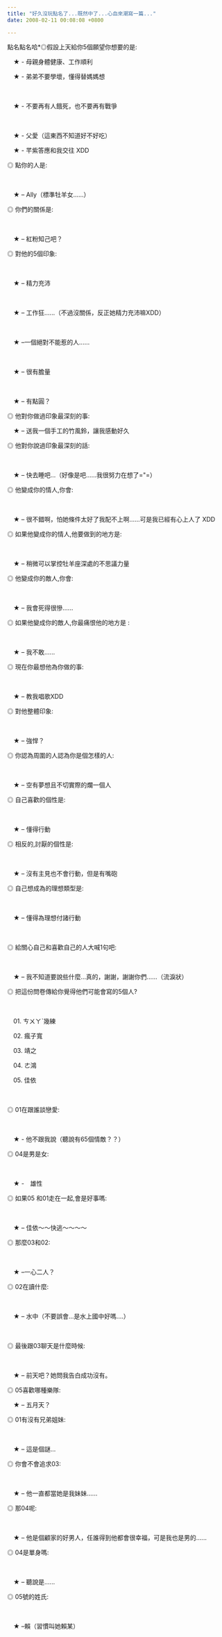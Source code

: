 ```yaml
---
title: "好久沒玩點名了...既然中了...心血來潮寫一篇..."
date: 2008-02-11 00:08:08 +0800

---
```




點名點名哈*◎假設上天給你5個願望你想要的是:



　★ - 母親身體健康、工作順利



　★ - 弟弟不要學壞，懂得替媽媽想

　

　★ - 不要再有人餓死，也不要再有戰爭

　

　★ - 父愛（這東西不知道好不好吃）



　★ - 芊紫答應和我交往 XDD



◎ 點你的人是:

　

　★ – Ally（標準牡羊女......）



◎ 你們的關係是:

　

　★ – 紅粉知己吧？



◎ 對他的5個印象:

　

　★ – 精力充沛

　　　　 

　★ – 工作狂......（不過沒關係，反正她精力充沛嘛XDD）

　　　　

　★ –一個絕對不能惹的人...... 

　　　 

　★ – 很有膽量

　　　　 

　★ – 有點圓？



◎ 他對你做過印象最深刻的事:



　★ – 送我一個手工的竹風鈴，讓我感動好久



◎ 他對你說過印象最深刻的話:

　

　★ – 快去睡吧...（好像是吧......我很努力在想了=&quot;=）



◎ 他變成你的情人,你會:

　

　★ – 很不錯啊，怕她條件太好了我配不上啊......可是我已經有心上人了 XDD



◎ 如果他變成你的情人,他要做到的地方是:

　

　★ – 稍微可以掌控牡羊座深處的不思議力量



◎ 他變成你的敵人,你會:

　

　★ – 我會死得很慘......



◎ 如果他變成你的敵人,你最痛恨他的地方是 :　　　　　　　　　　 　

　

　★ – 我不敢......



◎ 現在你最想他為你做的事:

　

　★ – 教我唱歌XDD



◎ 對他整體印象:

　

　★ – 強悍？



◎ 你認為周圍的人認為你是個怎樣的人:

　

　★ – 空有夢想且不切實際的爛一個人



◎ 自己喜歡的個性是:

　

　★ – 懂得行動



◎ 相反的,討厭的個性是:

　

　★ – 沒有主見也不會行動，但是有嘴砲



◎ 自己想成為的理想類型是:

　

　★ – 懂得為理想付諸行動

　

◎ 給關心自己和喜歡自己的人大喊1句吧:

　

　★ – 我不知道要說些什麼...真的，謝謝，謝謝你們......（流淚狀）



◎ 把這份問卷傳給你覺得他們可能會寫的5個人? 

　



　01. ㄘㄨㄚˋ幾練

　02. 瘋子寬

　03. 靖之

　04. ㄜ鴻

　05. 佳依

　　



◎ 01在跟誰談戀愛:

　

　★ - 他不跟我說（聽說有65個情敵？？）





◎ 04是男是女:



　

　★ -　雄性





◎ 如果05 和01走在一起,會是好事嗎:

　

　★ – 佳依～～快逃～～～～







◎ 那麼03和02:

　

　★ –一心二人？



◎ 02在讀什麼:

　

　★ – 水中（不要誤會...是水上國中好嗎....）

　





◎ 最後跟03聊天是什麼時候:

　

　★ – 前天吧？她問我告白成功沒有。





◎ 05喜歡哪種樂隊:



　★ – 五月天？







◎ 01有沒有兄弟姐妹:

　

　★ – 這是個謎...







◎ 你會不會追求03:

　

　★ – 他一直都當她是我妹妹...... 





◎ 那04呢:

　

　★ – 他是個顧家的好男人，任誰得到他都會很幸福，可是我也是男的......







◎ 04是單身嗎:

　

　★ – 聽說是......





◎ 05號的姓氏:

　

　★ –賴（習慣叫她賴某）

  

